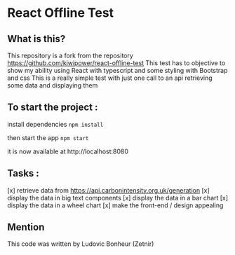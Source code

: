 # React Offline Test

## What is this?

This repository is a fork from the repository https://github.com/kiwipower/react-offline-test 
This test has to objective to show my ability using React with typescript and some styling with Bootstrap and css
This is a really simple test with just one call to an api retrieving some data and displaying them


## To start the project :
install dependencies
`npm install`

then start the app
`npm start`

it is now available at http://localhost:8080


## Tasks :
[x] retrieve data from https://api.carbonintensity.org.uk/generation
[x] display the data in big text components
[x] display the data in a bar chart
[x] display the data in a wheel chart
[x] make the front-end / design appealing

## Mention

This code was written by Ludovic Bonheur (Zetnir)